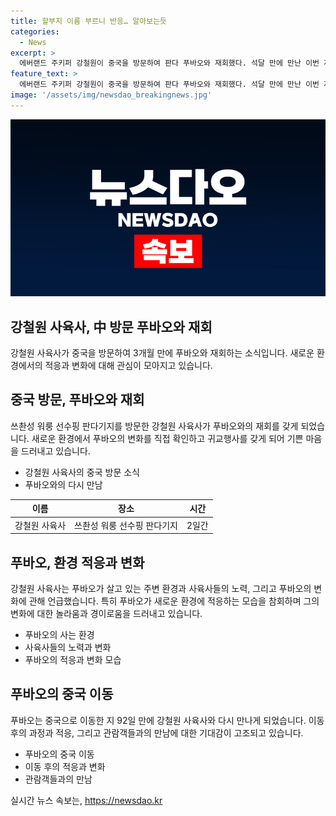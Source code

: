 ```yaml
---
title: 할부지 이름 부르니 반응… 알아보는듯
categories:
  - News
excerpt: >
  에버랜드 주키퍼 강철원이 중국을 방문하여 판다 푸바오와 재회했다. 석달 만에 만난 이번 재회에서 푸바오의 적응 상태가 좋은 것을 확인했다고 전했다. 강 사육사는 특히, 푸바오가 적응한 환경과 현지에서 신경을 쓴 흔적을 높이 평가했다. 그는 푸바오가 일반 관람객을 대상으로 공개된다면 꼭 다시 만날 것이라고 약속하며, 푸바오에게 대한 애정을 드러냈다.
feature_text: >
  에버랜드 주키퍼 강철원이 중국을 방문하여 판다 푸바오와 재회했다. 석달 만에 만난 이번 재회에서 푸바오의 적응 상태가 좋은 것을 확인했다고 전했다. 강 사육사는 특히, 푸바오가 적응한 환경과 현지에서 신경을 쓴 흔적을 높이 평가했다. 그는 푸바오가 일반 관람객을 대상으로 공개된다면 꼭 다시 만날 것이라고 약속하며, 푸바오에게 대한 애정을 드러냈다.
image: '/assets/img/newsdao_breakingnews.jpg'
---
```


<p><img src="/assets/img/newsdao_breakingnews.jpg" alt="ontimetimes 속보" /></p>

<h2 data-ke-size="size26">강철원 사육사, 中 방문 푸바오와 재회</h2>

<p data-ke-size="size16">강철원 사육사가 중국을 방문하여 3개월 만에 푸바오와 재회하는 소식입니다. 새로운 환경에서의 적응과 변화에 대해 관심이 모아지고 있습니다.</p>

<h2 data-ke-size="size24">중국 방문, 푸바오와 재회</h2>

<p data-ke-size="size16">쓰촨성 워룽 선수핑 판다기지를 방문한 강철원 사육사가 푸바오와의 재회를 갖게 되었습니다. 새로운 환경에서 푸바오의 변화를 직접 확인하고 귀교행사를 갖게 되어 기쁜 마음을 드러내고 있습니다.</p>

<ul>
<li>강철원 사육사의 중국 방문 소식</li>
<li>푸바오와의 다시 만남</li>
</ul>

<table>
<thead>
<tr>
<th>이름</th>
<th>장소</th>
<th>시간</th>
</tr>
</thead>
<tbody>
<tr>
<td>강철원 사육사</td>
<td>쓰촨성 워룽 선수핑 판다기지</td>
<td>2일간</td>
</tr>
</tbody>
</table>

<h2 data-ke-size="size24">푸바오, 환경 적응과 변화</h2>

<p data-ke-size="size16">강철원 사육사는 푸바오가 살고 있는 주변 환경과 사육사들의 노력, 그리고 푸바오의 변화에 관해 언급했습니다. 특히 푸바오가 새로운 환경에 적응하는 모습을 참회하며 그의 변화에 대한 놀라움과 경이로움을 드러내고 있습니다.</p>

<ul>
<li>푸바오의 사는 환경</li>
<li>사육사들의 노력과 변화</li>
<li>푸바오의 적응과 변화 모습</li>
</ul>

<h2 data-ke-size="size24">푸바오의 중국 이동</h2>

<p data-ke-size="size16">푸바오는 중국으로 이동한 지 92일 만에 강철원 사육사와 다시 만나게 되었습니다. 이동 후의 과정과 적응, 그리고 관람객들과의 만남에 대한 기대감이 고조되고 있습니다.</p>

<ul>
<li>푸바오의 중국 이동</li>
<li>이동 후의 적응과 변화</li>
<li>관람객들과의 만남</li>
</ul>
실시간 뉴스 속보는, <a href="https://newsdao.kr" rel="dofollow">https://newsdao.kr</a>


